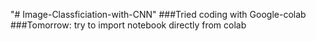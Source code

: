 "# Image-Classficiation-with-CNN" 
###Tried coding with Google-colab
###Tomorrow: try to import notebook directly from colab